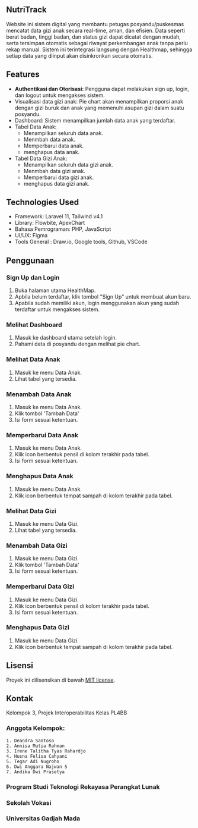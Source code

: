 ## NutriTrack

Website ini sistem digital yang membantu petugas posyandu/puskesmas mencatat data gizi anak secara real-time, aman, dan efisien. Data seperti berat badan, tinggi badan, dan status gizi dapat dicatat dengan mudah, serta tersimpan otomatis sebagai riwayat perkembangan anak tanpa perlu rekap manual. Sistem ini terintegrasi langsung dengan Healthmap, sehingga setiap data yang diinput akan disinkronkan secara otomatis. 

## Features

* <b>Authentikasi dan Otorisasi:</b> Pengguna dapat melakukan sign up, login, dan logout untuk mengakses sistem.
* Visualisasi data gizi anak: Pie chart akan menampilkan  proporsi anak dengan gizi buruk dan anak yang memenuhi asupan gizi dalam suatu posyandu.
* Dashboard: Sistem menampilkan jumlah data anak yang terdaftar.
* Tabel Data Anak:
    * Menampilkan seluruh data anak.
    * Menmbah data anak.
    * Memperbarui data anak.
    * menghapus data anak.
* Tabel Data Gizi Anak:
    * Menampilkan seluruh data gizi anak.
    * Menmbah data gizi anak.
    * Memperbarui data gizi anak.
    * menghapus data gizi anak.

## Technologies Used

* Framework: Laravel 11, Tailwind v4.1
* Library: Flowbite, ApexChart
* Bahasa Pemrograman: PHP, JavaScript
* UI/UX: Figma
* Tools General : Draw.io, Google tools, Github, VSCode

## Penggunaan

### Sign Up dan Login
1. Buka halaman utama HealthMap.
2. Apbila belum terdaftar, klik tombol "Sign Up" untuk membuat akun baru.
3. Apabila sudah memiliki akun, login menggunakan akun yang sudah terdaftar untuk mengakses sistem.

### Melihat Dashboard
1. Masuk ke dashboard utama setelah login.
2. Pahami data di posyandu dengan melihat pie chart.

### Melihat Data Anak
1. Masuk ke menu Data Anak.
2. Lihat tabel yang tersedia.
   
### Menambah Data Anak
1. Masuk ke menu Data Anak.
2. Klik tombol 'Tambah Data'
3. Isi form sesuai ketentuan.
   
### Memperbarui Data Anak
1. Masuk ke menu Data Anak.
2. Klik icon berbentuk pensil di kolom terakhir pada tabel.
3. Isi form sesuai ketentuan.
   
### Menghapus Data Anak
1. Masuk ke menu Data Anak.
2. Klik icon berbentuk tempat sampah di kolom terakhir pada tabel.

### Melihat Data Gizi
1. Masuk ke menu Data Gizi.
2. Lihat tabel yang tersedia.
   
### Menambah Data Gizi
1. Masuk ke menu Data Gizi.
2. Klik tombol 'Tambah Data'
3. Isi form sesuai ketentuan.
   
### Memperbarui Data Gizi
1. Masuk ke menu Data Gizi.
2. Klik icon berbentuk pensil di kolom terakhir pada tabel.
3. Isi form sesuai ketentuan.
   
### Menghapus Data Gizi
1. Masuk ke menu Data Gizi.
2. Klik icon berbentuk tempat sampah di kolom terakhir pada tabel.

## Lisensi

Proyek ini dilisensikan di bawah [MIT license](https://opensource.org/licenses/MIT).

## Kontak

Kelompok 3, Projek Interoperabilitas Kelas PL4BB

### Anggota Kelompok:

    1. Deandra Santoso             
    2. Annisa Mutia Rahman         
    3. Irene Talitha Tyas Rahardjo 
    4. Husna Felisa Cahyani       
    5. Tegar Adi Nugroho           
    6. Dwi Anggara Najwan S        
    7. Andika Dwi Prasetya        

### Program Studi Teknologi Rekayasa Perangkat Lunak
### Sekolah Vokasi
### Universitas Gadjah Mada
